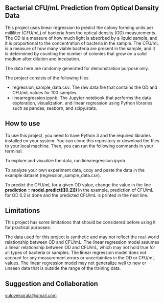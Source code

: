 ## Bacterial CFU/mL Prediction from Optical Density Data

This project uses linear regression to predict the colony forming units per milliliter (CFU/mL) of bacteria from the optical density (OD) measurements. The OD is a measure of how much light is absorbed by a liquid sample, and it is proportional to the concentration of bacteria in the sample. The CFU/mL is a measure of how many viable bacteria are present in the sample, and it is determined by counting the number of colonies that grow on a solid medium after dilution and incubation.

The data here are randomly generated for demonstration purpose only. 

The project consists of the following files:

* regression_sample_data.csv: The raw data file that contains the OD and CFU/mL values for 100 samples.
* linearregression.ipynb: The Jupyter notebook that performs the data exploration, visualization, and linear regression using Python libraries such as pandas, seaborn, and scipy.stats.

## How to use

To use this project, you need to have Python 3 and the required libraries installed on your system. You can clone this repository or download the files to your local machine. Then, you can run the following commands in your terminal:

To explore and visualize the data, run linearegression.ipynb

To analyze your own experiment data, copy and paste the data in the example dataset (regression_sample_data.csv). 

To predict the CFU/mL for a given OD value, change the value in the line <b> prediction = model.predict([[0.2]]) </b> In the example, prediction of CFU/mL for OD 0.2 is done and the predicted CFU/mL is printed in the next line. 


## Limitations
This project has some limitations that should be considered before using it for practical purposes:

The data used for this project is synthetic and may not reflect the real-world relationship between OD and CFU/mL.
The linear regression model assumes a linear relationship between OD and CFU/mL, which may not hold true for all types of bacteria or samples.
The linear regression model does not account for any measurement errors or uncertainties in the OD or CFU/mL values.
The linear regression model may not generalize well to new or unseen data that is outside the range of the training data.

## Suggestion and Collaboration
sulovekoirala@gmail.com